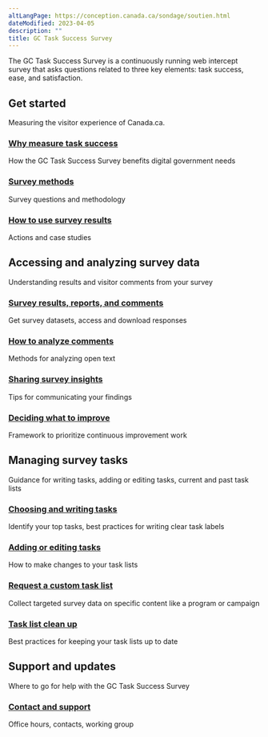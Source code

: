 ```yaml
---
altLangPage: https://conception.canada.ca/sondage/soutien.html
dateModified: 2023-04-05
description: ""
title: GC Task Success Survey
---
```


<p>The GC Task Success Survey is a continuously running web intercept survey that asks questions related to three key elements: task success, ease, and satisfaction.</p>

<section>
    <h2>Get started</h2>
    <p>Measuring the visitor experience of Canada.ca.</p>
    <div class="row">
        <section class="wb-eqht gc-drmt">
            <div class="col-md-4">
                <section>
                    <h3 class="h5"><a href="about-tss.html">Why measure task success</a></h3>
                    <p>How the GC Task Success Survey benefits digital government needs</p>
                </section>
            </div>
            <div class="col-md-4">
                <section>
                    <h3 class="h5"><a href="methods.html">Survey methods</a></h3>
                    <p>Survey questions and methodology</p>
                </section>
            </div>
            <div class="col-md-4">
                <section>
                    <h3 class="h5"><a href="benefits.html">How to use survey results</a></h3>
                    <p>Actions and case studies</p>
                </section>
            </div>
        </section>
    </div>
    <h2>Accessing and analyzing survey data</h2>
    <p>Understanding results and visitor comments from your survey</p>
    <div class="row">
        <section class="wb-eqht gc-drmt">
            <div class="col-md-4">
                <section>
                    <h3 class="h5"><a href="access-results.html">Survey results, reports, and comments</a></h3>
                    <p>Get survey datasets, access and download responses</p>
                </section>
            </div>
            <div class="col-md-4">
                <section>
                    <h3 class="h5"><a href="analyze-feedback.html">How to analyze comments</a></h3>
                    <p>Methods for analyzing open text</p>
                </section>
            </div>
            <div class="col-md-4">
                <section>
                    <h3 class="h5"><a href="insights.html">Sharing survey insights</a></h3>
                    <p>Tips for communicating your findings </p>
                </section>
            </div>
            <div class="col-md-4">
                <section>
                    <h3 class="h5"><a href="prioritize.html">Deciding what to improve</a></h3>
                    <p>Framework to prioritize continuous improvement work</p>
                </section>
            </div>
        </section>
    </div>
    <h2>Managing survey tasks</h2>
    <p>Guidance for writing tasks, adding or editing tasks, current and past task lists</p>
    <div class="row">
        <section class="wb-eqht gc-drmt">
            <div class="col-md-4">
                <section>
                    <h3 class="h5"><a href="writing-tasks.html">Choosing and writing tasks</a></h3>
                    <p>Identify your top tasks, best practices for writing clear task labels</p>
                </section>
            </div>
            <div class="col-md-4">
                <section>
                    <h3 class="h5"><a href="updating-tasks.html">Adding or editing tasks</a></h3>
                    <p>How to make changes to your task lists</p>
                </section>
            </div>
            <div class="col-md-4">
                <section>
                    <h3 class="h5"><a href="custom-list.html">Request a custom task list</a></h3>
                    <p>Collect targeted survey data on specific content like a program or campaign</p>
                </section>
            </div>
            <div class="col-md-4">
                <section>
                    <h3 class="h5"><a href="task-list-cleanup.html">Task list clean up</a></h3>
                    <p>Best practices for keeping your task lists up to date</p>
                </section>
            </div>
        </section>
    </div>
    <h2>Support and updates</h2>
    <p>Where to go for help with the GC Task Success Survey</p>
    <div class="row">
        <section class="wb-eqht gc-drmt">
            <div class="col-md-4">
                <section>
                    <h3 class="h5"><a href="support.html">Contact and support</a></h3>
                    <p>Office hours, contacts, working group</p>
                </section>
            </div>
        </section>
    </div>
</section>
